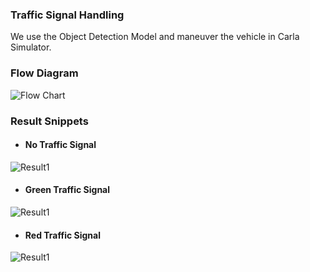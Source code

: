 ### Traffic Signal Handling
We use the Object Detection Model and maneuver the vehicle in Carla Simulator.

### Flow Diagram
![Flow Chart](https://github.com/shivanshu1641/Drive.AI/blob/main/Explaination%20+%20Results/3.%20Traffic%20Signal%20Handling/FlowChart.png?raw=true)

### Result Snippets
- #### No Traffic Signal
![Result1](https://github.com/shivanshu1641/Drive.AI/blob/main/Explaination%20+%20Results/3.%20Traffic%20Signal%20Handling/Result1.png?raw=true)

- #### Green Traffic Signal
![Result1](https://github.com/shivanshu1641/Drive.AI/blob/main/Explaination%20+%20Results/3.%20Traffic%20Signal%20Handling/Result2.png?raw=true)

- #### Red Traffic Signal
![Result1](https://github.com/shivanshu1641/Drive.AI/blob/main/Explaination%20+%20Results/3.%20Traffic%20Signal%20Handling/Result3.png?raw=true)